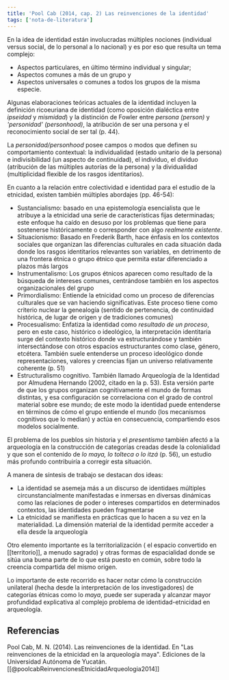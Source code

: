 ```yaml
---
title: 'Pool Cab (2014, cap. 2) Las reinvenciones de la identidad'
tags: ['nota-de-literatura']
---
```

En la idea de identidad están involucradas múltiples nociones (individual versus social, de lo personal a lo nacional) y es por eso que resulta un tema complejo:

- Aspectos particulares, en último término individual y singular; 
- Aspectos comunes a más de un grupo y 
- Aspectos universales o comunes a todos los grupos de la misma especie. 

Algunas elaboraciones teóricas actuales de la identidad incluyen la definición ricoeuriana de identidad (como oposición dialéctica entre *ipseidad* y *mismidad*) y la distinción de Fowler entre *persona (person)* y *'personidad' (personhood)*, la atribución de ser una persona y el reconocimiento social de ser tal (p. 44).

La *personidad/personhood* posee campos o modos que definen su comportamiento contextual: la individualidad (estado unitario de la persona) e indivisibilidad (un aspecto de continuidad), el individuo, el dividuo (atribución de las múltiples autorías de la persona) y la dividualidad (multiplicidad flexible de los rasgos identitarios).

En cuanto a la relación entre colectividad e identidad para el estudio de la etnicidad, existen también múltiples abordajes (pp. 46-54):

- Sustancialismo: basado en una epistemología esencialista que le atribuye a la etnicidad una serie de características fijas determinadas; este enfoque ha caído en desuso por los problemas que tiene para sostenerse históricamente o corresponder con algo *realmente existente*.
- Situacionismo: Basado en Frederik Barth, hace énfasis en los contextos sociales que organizan las diferencias culturales en cada situación dada donde los rasgos identitarios relevantes son variables, en detrimento de una frontera étnica o grupo étnico que permita estar diferenciado a plazos más largos
- Instrumentalismo: Los grupos étnicos aparecen como resultado de la búsqueda de intereses comunes, centrándose también en los aspectos organizacionales del grupo
- Primordialismo: Entiende la etnicidad como un proceso de diferencias culturales que se van haciendo significativas. Este proceso tiene como criterio nuclear la genealogía (sentido de pertenencia, de continuidad histórica, de lugar de origen y de tradiciones comunes)
- Procesualismo: Enfatiza la identidad como *resultado de un proceso*, pero en este caso, histórico o ideológico, la interpretación identitaria surge del contexto histórico donde va estructurándose y también intersectándose con otros espacios estructurantes como clase, género, etcétera.  También suele entenderse un proceso ideológico donde representaciones, valores y creencias fijan un universo relativamente coherente (p. 51)
- Estructuralismo cognitivo. También llamado Arqueología de la Identidad por Almudena Hernando (2002, citado en la p. 53). Esta versión parte de que los grupos organizan cognitivamente el mundo de formas distintas, y esa configuración se correlaciona con el grado de control material sobre ese mundo; de este modo la identidad puede entenderse en términos de cómo el grupo entiende el mundo (los mecanismos cognitivos que lo median) y actúa en consecuencia, compartiendo esos modelos socialmente.

El problema de los pueblos sin historia y el *presentismo*  también afectó a la arqueología en la construcción de categorías creadas desde la colonialidad y que son el contenido de *lo maya, lo tolteca o lo itzá* (p. 56), un estudio más profundo contribuiría a corregir esta situación.

A manera de síntesis de trabajo se destacan dos ideas:

- La identidad se asemeja más a un discurso de identidaes múltiples circunstancialmente manifestadas e inmersas en diversas dinámicas como las relaciones de poder o intereses compartidos en determinados contextos, las identidades pueden fragmentarse
- La etnicidad se manifiesta en prácticas que lo hacen a su vez en la materialidad. La dimensión material de la identidad permite acceder a ella desde la arqueología

Otro elemento importante es la territorialización ( el espacio convertido en [[territorio]], a menudo sagrado) y otras formas de espacialidad donde se sitúa una buena parte de lo que está puesto en común, sobre todo la creencia compartida del mismo origen.

Lo importante de este recorrido es hacer notar cómo la construcción unilateral (hecha desde la interpretación de los investigadores) de categorías étnicas como lo *maya*, puede ser superada y alcanzar mayor profundidad explicativa al complejo problema de identidad-etnicidad en arqueología. 


## Referencias

Pool Cab, M. N. (2014). Las reinvenciones de la identidad. En "Las reinvenciones de la etnicidad en la arqueología maya". Ediciones de la Universidad Autónoma de Yucatán. [[@poolcabReinvencionesEtnicidadArqueologia2014]]
